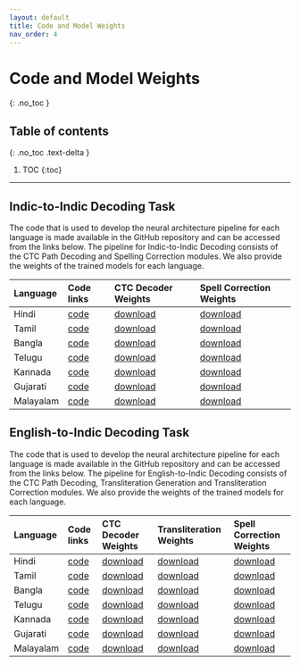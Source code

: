 ```yaml
---
layout: default
title: Code and Model Weights
nav_order: 4
---
```


# Code and Model Weights
{: .no_toc }

## Table of contents
{: .no_toc .text-delta }

1. TOC
{:toc}

---
## Indic-to-Indic Decoding Task

The code that is used to develop the neural architecture pipeline for each language is made available in the GitHub repository and can be accessed from the links below. The pipeline for Indic-to-Indic Decoding consists of the CTC Path Decoding and Spelling Correction modules. We also provide the weights of the trained models for each language.

| Language | Code links| CTC Decoder Weights | Spell Correction Weights|
| :------- | :-------- | :-------- | :-------- |
| Hindi | [code](https://github.com/iitmnlp/indic-swipe/blob/master/indic-to-indic-decoding/Indic_to_Indic_hindi.py) | [download](https://github.com/iitmnlp/indic-swipe/blob/master/model-weights/indic-to-indic-weights/CTC-weights/Hindi_CTC.h5) | [download](https://github.com/iitmnlp/indic-swipe/blob/master/model-weights/indic-to-indic-weights/ELMo-Correction/Hindi_ELMo_Correction.h5) |
| Tamil | [code](https://github.com/iitmnlp/indic-swipe/blob/master/indic-to-indic-decoding/Indic_to_Indic_tamil.py) | [download](https://github.com/iitmnlp/indic-swipe/blob/master/model-weights/indic-to-indic-weights/CTC-weights.h5) | [download](https://github.com/iitmnlp/indic-swipe/blob/master/model-weights/indic-to-indic-weights/ELMo-Correction/Tamil_ELMo_Correction.h5) |
| Bangla | [code](https://github.com/iitmnlp/indic-swipe/blob/master/indic-to-indic-decoding/Indic_to_Indic_bangla.py) | [download](https://github.com/iitmnlp/indic-swipe/blob/master/model-weights/indic-to-indic-weights/CTC-weights/Bangla_CTC.h5) | [download](https://github.com/iitmnlp/indic-swipe/blob/master/model-weights/indic-to-indic-weights/ELMo-Correction/Bangla_ELMo_Correction.h5) |
| Telugu | [code](https://github.com/iitmnlp/indic-swipe/blob/master/indic-to-indic-decoding/Indic_to_Indic_telugu.py) | [download](https://github.com/iitmnlp/indic-swipe/blob/master/model-weights/indic-to-indic-weights/CTC-weights/Telugu_CTC.h5) | [download](https://github.com/iitmnlp/indic-swipe/blob/master/model-weights/indic-to-indic-weights/ELMo-Correction/Telugu_ELMo_Correction.h5) |
| Kannada | [code](https://github.com/iitmnlp/indic-swipe/blob/master/indic-to-indic-decoding/Indic_to_Indic_kannada.py) | [download](https://github.com/iitmnlp/indic-swipe/blob/master/model-weights/indic-to-indic-weights/CTC-weights/Kannada_CTC.h5) | [download](https://github.com/iitmnlp/indic-swipe/blob/master/model-weights/indic-to-indic-weights/ELMo-Correction/Kannada_ELMo_Correction.h5) |
| Gujarati | [code](https://github.com/iitmnlp/indic-swipe/blob/master/indic-to-indic-decoding/Indic_to_Indic_gujarati.py) | [download](https://github.com/iitmnlp/indic-swipe/blob/master/model-weights/indic-to-indic-weights/CTC-weights/Gujarati_CTC.h5) | [download](https://github.com/iitmnlp/indic-swipe/blob/master/model-weights/indic-to-indic-weights/ELMo-Correction/Gujarati_ELMo_Correction.h5) |
| Malayalam | [code](https://github.com/iitmnlp/indic-swipe/blob/master/indic-to-indic-decoding/Indic_to_Indic_malayalam.py) | [download](https://github.com/iitmnlp/indic-swipe/blob/master/model-weights/indic-to-indic-weights/CTC-weights/Malayalam_CTC.h5) | [download](https://github.com/iitmnlp/indic-swipe/blob/master/model-weights/indic-to-indic-weights/ELMo-Correction/Malayalam_ELMo_Correction.h5) |

## English-to-Indic Decoding Task

The code that is used to develop the neural architecture pipeline for each language is made available in the GitHub repository and can be accessed from the links below. The pipeline for English-to-Indic Decoding consists of the CTC Path Decoding, Transliteration Generation and Transliteration Correction modules. We also provide the weights of the trained models for each language.

| Language | Code links| CTC Decoder Weights| Transliteration Weights | Spell Correction Weights|
| :------- | :-------- | :-------- | :-------- | :-------- |
| Hindi | [code](https://github.com/iitmnlp/indic-swipe/blob/master/Indic-Indic%20Decoding/Indic_to_Indic_hindi.py) | [download](https://github.com/iitmnlp/indic-swipe/blob/master/model-weights/english-to-indic-weights/CTC-weights/ctc_weights_stored_eng_hindi.dms) | [download](https://github.com/iitmnlp/indic-swipe/blob/master/model-weights/english-to-indic-weights/translit-weights/nmt_hin_weights_3_epochs.h5) | [download](https://github.com/iitmnlp/indic-swipe/blob/master/model-weights/english-to-indic-weights/ELMo-Correction/ELMo_weights_3_beam_4_epochs_hindi.h5) |
| Tamil | [code](https://github.com/iitmnlp/indic-swipe/blob/master/Indic-Indic%20Decoding/Indic_to_Indic_tamil.py) | [download](https://github.com/iitmnlp/indic-swipe/blob/master/model-weights/english-to-indic-weights/CTC-weights/ctc_weights_stored_eng_tamil.dms) | [download](https://github.com/iitmnlp/indic-swipe/blob/master/model-weights/english-to-indic-weights/translit-weights/nmt_tam_weights_4_epochs.h5) | [download](https://github.com/iitmnlp/indic-swipe/blob/master/model-weights/english-to-indic-weights/ELMo-Correction/ELMo_weights_3_beam_4_epochs_tamil.h5) |
| Bangla | [code](https://github.com/iitmnlp/indic-swipe/blob/master/Indic-Indic%20Decoding/Indic_to_Indic_bangla.py) | [download](https://github.com/iitmnlp/indic-swipe/blob/master/model-weights/english-to-indic-weights/CTC-weights/ctc_weights_stored_eng_bengali.dms) | [download](https://github.com/iitmnlp/indic-swipe/blob/master/model-weights/english-to-indic-weights/translit-weights/nmt_ben_weights_4_epochs.h5) | [download](https://github.com/iitmnlp/indic-swipe/blob/master/model-weights/english-to-indic-weights/ELMo-Correction/ELMo_weights_3_beam_4_epochs_bengali.h5) |
| Telugu | [code](https://github.com/iitmnlp/indic-swipe/blob/master/Indic-Indic%20Decoding/Indic_to_Indic_telugu.py) | [download](https://github.com/iitmnlp/indic-swipe/blob/master/model-weights/english-to-indic-weights/CTC-weights/ctc_weights_stored_eng_telugu.dms) | [download](https://github.com/iitmnlp/indic-swipe/blob/master/model-weights/english-to-indic-weights/translit-weights/nmt_tel_weights_4_epochs.h5) | [download](https://github.com/iitmnlp/indic-swipe/blob/master/model-weights/english-to-indic-weights/ELMo-Correction/ELMo_weights_3_beam_4_epochs_telugu.h5) |
| Kannada | [code](https://github.com/iitmnlp/indic-swipe/blob/master/Indic-Indic%20Decoding/Indic_to_Indic_kannada.py) | [download](https://github.com/iitmnlp/indic-swipe/blob/master/model-weights/english-to-indic-weights/CTC-weights/ctc_weights_stored_eng_kannada.dms) | [download](https://github.com/iitmnlp/indic-swipe/blob/master/model-weights/english-to-indic-weights/translit-weights/nmt_kan_weights_5_epochs.h5) | [download](https://github.com/iitmnlp/indic-swipe/blob/master/model-weights/english-to-indic-weights/ELMo-Correction/ELMo_weights_3_beam_3_epochs_kannada.h5) |
| Gujarati | [code](https://github.com/iitmnlp/indic-swipe/blob/master/Indic-Indic%20Decoding/Indic_to_Indic_gujarati.py) | [download](https://github.com/iitmnlp/indic-swipe/blob/master/model-weights/english-to-indic-weights/CTC-weights/ctc_weights_stored_eng_gujarati.dms) | [download](https://github.com/iitmnlp/indic-swipe/blob/master/model-weights/english-to-indic-weights/translit-weights/nmt_guj_weights_5_epochs.h5) | [download](https://github.com/iitmnlp/indic-swipe/blob/master/model-weights/english-to-indic-weights/ELMo-Correction/ELMo_weights_3_beam_4_epochs_gujarati.h5) |
| Malayalam | [code](https://github.com/iitmnlp/indic-swipe/blob/master/Indic-Indic%20Decoding/Indic_to_Indic_malayalam.py) | [download](https://github.com/iitmnlp/indic-swipe/blob/master/model-weights/english-to-indic-weights/CTC-weights/ctc_weights_stored_eng_malayalam.dms) | [download](https://github.com/iitmnlp/indic-swipe/blob/master/model-weights/english-to-indic-weights/translit-weights/nmt_mal_weights_4_epochs.h5) | [download](https://github.com/iitmnlp/indic-swipe/blob/master/model-weights/english-to-indic-weights/ELMo-Correction/ELMo_weights_3_beam_10_epochs_malayalam.h5) |
